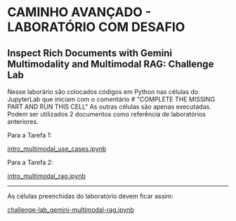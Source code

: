 
  CAMINHO AVANÇADO - LABORATÓRIO COM DESAFIO
  ==========================================
  
  Inspect Rich Documents with Gemini Multimodality and Multimodal RAG: Challenge Lab
  ----------------------------------------------------------------------------------
  
  Nesse laborário são colocados códigos em Python nas células do JupyterLab que iniciam com o comentário # "COMPLETE THE MISSING PART AND RUN THIS CELL"
  As outras células são apenas executadas.
  Podem ser utilizados 2 documentos como referência de laboratórios anteriores.

  Para a Tarefa 1:
  
  [intro_multimodal_use_cases.ipynb](https://github.com/GoogleCloudPlatform/generative-ai/blob/main/gemini/use-cases/intro_multimodal_use_cases.ipynb)

  Para a Tarefa 2:
  
  [intro_multimodal_rag.ipynb](https://github.com/GoogleCloudPlatform/generative-ai/blob/main/gemini/use-cases/retrieval-augmented-generation/intro_multimodal_rag.ipynb)
  
  ---
  
  As células preenchidas do laboratório devem ficar assim:
  
  [challenge-lab_gemini-multimodal-rag.ipynb](https://github.com/f4biopedro/google-cloud-skills-boost/blob/main/challenge-lab_gemini-multimodal-rag.ipynb)
